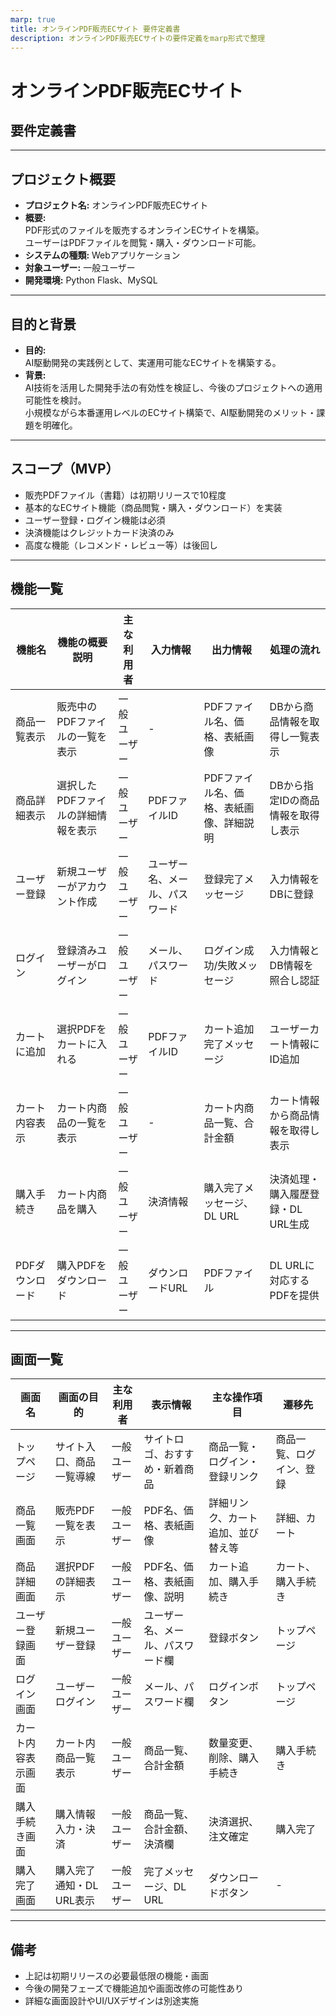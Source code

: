 ```yaml
---
marp: true
title: オンラインPDF販売ECサイト 要件定義書
description: オンラインPDF販売ECサイトの要件定義をmarp形式で整理
---
```


# オンラインPDF販売ECサイト  
## 要件定義書

---

## プロジェクト概要

- **プロジェクト名:** オンラインPDF販売ECサイト
- **概要:**  
  PDF形式のファイルを販売するオンラインECサイトを構築。  
  ユーザーはPDFファイルを閲覧・購入・ダウンロード可能。
- **システムの種類:** Webアプリケーション
- **対象ユーザー:** 一般ユーザー
- **開発環境:** Python Flask、MySQL

---

## 目的と背景

- **目的:**  
  AI駆動開発の実践例として、実運用可能なECサイトを構築する。
- **背景:**  
  AI技術を活用した開発手法の有効性を検証し、今後のプロジェクトへの適用可能性を検討。  
  小規模ながら本番運用レベルのECサイト構築で、AI駆動開発のメリット・課題を明確化。

---

## スコープ（MVP）

- 販売PDFファイル（書籍）は初期リリースで10程度
- 基本的なECサイト機能（商品閲覧・購入・ダウンロード）を実装
- ユーザー登録・ログイン機能は必須
- 決済機能はクレジットカード決済のみ
- 高度な機能（レコメンド・レビュー等）は後回し

---

## 機能一覧

| 機能名 | 機能の概要説明 | 主な利用者 | 入力情報 | 出力情報 | 処理の流れ |
|---|---|---|---|---|---|
| 商品一覧表示 | 販売中のPDFファイルの一覧を表示 | 一般ユーザー | - | PDFファイル名、価格、表紙画像 | DBから商品情報を取得し一覧表示 |
| 商品詳細表示 | 選択したPDFファイルの詳細情報を表示 | 一般ユーザー | PDFファイルID | PDFファイル名、価格、表紙画像、詳細説明 | DBから指定IDの商品情報を取得し表示 |
| ユーザー登録 | 新規ユーザーがアカウント作成 | 一般ユーザー | ユーザー名、メール、パスワード | 登録完了メッセージ | 入力情報をDBに登録 |
| ログイン | 登録済みユーザーがログイン | 一般ユーザー | メール、パスワード | ログイン成功/失敗メッセージ | 入力情報とDB情報を照合し認証 |
| カートに追加 | 選択PDFをカートに入れる | 一般ユーザー | PDFファイルID | カート追加完了メッセージ | ユーザーカート情報にID追加 |
| カート内容表示 | カート内商品の一覧を表示 | 一般ユーザー | - | カート内商品一覧、合計金額 | カート情報から商品情報を取得し表示 |
| 購入手続き | カート内商品を購入 | 一般ユーザー | 決済情報 | 購入完了メッセージ、DL URL | 決済処理・購入履歴登録・DL URL生成 |
| PDFダウンロード | 購入PDFをダウンロード | 一般ユーザー | ダウンロードURL | PDFファイル | DL URLに対応するPDFを提供 |

---

## 画面一覧

| 画面名 | 画面の目的 | 主な利用者 | 表示情報 | 主な操作項目 | 遷移先 |
|---|---|---|---|---|---|
| トップページ | サイト入口、商品一覧導線 | 一般ユーザー | サイトロゴ、おすすめ・新着商品 | 商品一覧・ログイン・登録リンク | 商品一覧、ログイン、登録 |
| 商品一覧画面 | 販売PDF一覧を表示 | 一般ユーザー | PDF名、価格、表紙画像 | 詳細リンク、カート追加、並び替え等 | 詳細、カート |
| 商品詳細画面 | 選択PDFの詳細表示 | 一般ユーザー | PDF名、価格、表紙画像、説明 | カート追加、購入手続き | カート、購入手続き |
| ユーザー登録画面 | 新規ユーザー登録 | 一般ユーザー | ユーザー名、メール、パスワード欄 | 登録ボタン | トップページ |
| ログイン画面 | ユーザーログイン | 一般ユーザー | メール、パスワード欄 | ログインボタン | トップページ |
| カート内容表示画面 | カート内商品一覧表示 | 一般ユーザー | 商品一覧、合計金額 | 数量変更、削除、購入手続き | 購入手続き |
| 購入手続き画面 | 購入情報入力・決済 | 一般ユーザー | 商品一覧、合計金額、決済欄 | 決済選択、注文確定 | 購入完了 |
| 購入完了画面 | 購入完了通知・DL URL表示 | 一般ユーザー | 完了メッセージ、DL URL | ダウンロードボタン | - |

---

## 備考

- 上記は初期リリースの必要最低限の機能・画面
- 今後の開発フェーズで機能追加や画面改修の可能性あり
- 詳細な画面設計やUI/UXデザインは別途実施
